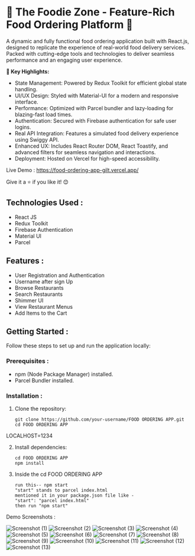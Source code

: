 # 🍴 The Foodie Zone - Feature-Rich Food Ordering Platform 🚀

A dynamic and fully functional food ordering application built with React.js, designed to replicate the experience of real-world food delivery services. Packed with cutting-edge tools and technologies to deliver seamless performance and an engaging user experience.

**🌟 Key Highlights:**

- State Management: Powered by Redux Toolkit for efficient global state handling.
- UI/UX Design: Styled with Material-UI for a modern and responsive interface.
- Performance: Optimized with Parcel bundler and lazy-loading for blazing-fast load times.
- Authentication: Secured with Firebase authentication for safe user logins.
- Real API Integration: Features a simulated food delivery experience using Swiggy API.
- Enhanced UX: Includes React Router DOM, React Toastify, and advanced filters for seamless navigation and interactions.
- Deployment: Hosted on Vercel for high-speed accessibility.

Live Demo : https://food-ordering-app-gilt.vercel.app/

Give it a ⭐ if you like it! 😊

## Technologies Used :

- React JS
- Redux Toolkit
- Firebase Authentication
- Material UI
- Parcel

## Features :

- User Registration and Authentication
- Username after sign Up
- Browse Restaurants
- Search Restaurants
- Shimmer UI
- View Restaurant Menus
- Add Items to the Cart

## Getting Started :

Follow these steps to set up and run the application locally:

### Prerequisites :

- npm (Node Package Manager) installed.
- Parcel Bundler installed.

### Installation :

1. Clone the repository:

   ```
   git clone https://github.com/your-username/FOOD ORDERING APP.git
   cd FOOD ORDERING APP
   ```

LOCALHOST=1234

2.  Install dependencies:

    ```
    cd FOOD ORDERING APP
    npm install
    ```

3.  Inside the cd FOOD ORDERING APP
    ```
    run this-- npm start
    "start" stands to parcel index.html
    mentioned it in your package.json file like -
    "start": "parcel index.html"
    then run "npm start"
    ```

Demo Screenshots :

![Screenshot (1)](https://github.com/onkar895/FOOD-ORDERING-APP/assets/50394711/ff73e98a-93e3-48e4-b17d-b61beeffcb04)
![Screenshot (2)](https://github.com/onkar895/FOOD-ORDERING-APP/assets/50394711/d0ac15e7-a8b4-41ec-a781-018f639d76c1)
![Screenshot (3)](https://github.com/onkar895/FOOD-ORDERING-APP/assets/50394711/6a9298b2-8d12-4ce9-af31-66d95ac3b82e)
![Screenshot (4)](https://github.com/onkar895/FOOD-ORDERING-APP/assets/50394711/5b62e767-e3b1-40e5-8c49-7b554defe1e4)
![Screenshot (5)](https://github.com/onkar895/FOOD-ORDERING-APP/assets/50394711/014f5bf8-139c-46db-8ddb-df69958b5b7b)
![Screenshot (6)](https://github.com/onkar895/FOOD-ORDERING-APP/assets/50394711/ccdd30d9-c8b2-478e-a597-214f03bfc8ec)
![Screenshot (7)](https://github.com/onkar895/FOOD-ORDERING-APP/assets/50394711/e234a291-cc35-40a9-bab7-1fab51a802a3)
![Screenshot (8)](https://github.com/onkar895/FOOD-ORDERING-APP/assets/50394711/59f653df-58c2-48a4-ab55-6d4549ad7d7d)
![Screenshot (9)](https://github.com/onkar895/FOOD-ORDERING-APP/assets/50394711/cfe755e7-6958-4b20-9bed-645504dbe449)
![Screenshot (10)](https://github.com/onkar895/FOOD-ORDERING-APP/assets/50394711/91dec168-14af-47c2-94e2-ce7f604f5db9)
![Screenshot (11)](https://github.com/onkar895/FOOD-ORDERING-APP/assets/50394711/670c47ab-1019-4fdc-a6cb-6f54be12619e)
![Screenshot (12)](https://github.com/onkar895/FOOD-ORDERING-APP/assets/50394711/97614169-c5ec-427d-85f9-61858e9eea40)
![Screenshot (13)](https://github.com/onkar895/FOOD-ORDERING-APP/assets/50394711/1072e5c9-9987-4abe-8e0d-7281b276d383)
